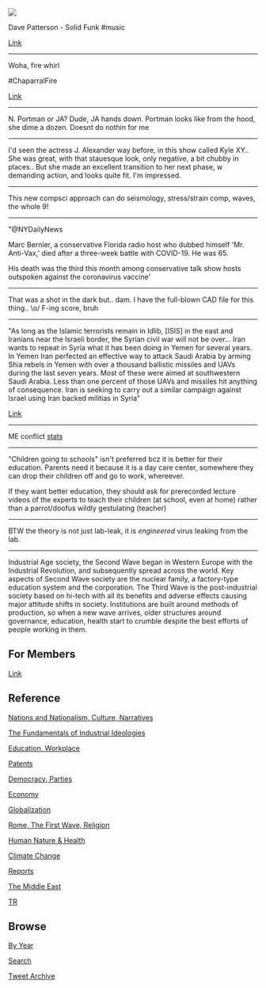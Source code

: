 <img src="https://drive.google.com/uc?export=view&id=1B2wf9R7AMH1d7Vw6e2mucLbIQ5NSjir7"/>

Dave Patterson - Solid Funk \#music

[Link](https://youtu.be/E4bCp-oZMLA)

---

Woha, fire whirl 

\#ChaparralFire

[Link](https://twitter.com/CALFIRERRU/status/1432012185543139332)

---

N. Portman or JA? Dude, JA hands down. Portman looks like from the
hood, she dime a dozen. Doesnt do nothin for me

---

I'd seen the actress J. Alexander way before, in this show called Kyle
XY..  She was great, with that stauesque look, only negative, a bit
chubby in places.. But she made an excellent transition to her next
phase, w demanding action, and looks quite fit. I'm impressed. 

---

This new compsci approach can do seismology, stress/strain comp,
waves, the whole 9!

---

"@NYDailyNews

Marc Bernier, a conservative Florida radio host who dubbed himself
'Mr. Anti-Vax,' died after a three-week battle with COVID-19. He was
65.

His death was the third this month among conservative talk show hosts
outspoken against the coronavirus vaccine'

---

That was a shot in the dark but.. dam. I have the full-blown CAD
file for this thing.. \o/ F-ing score, bruh

---

"As long as the Islamic terrorists remain in Idlib, [ISIS] in the east
and Iranians near the Israeli border, the Syrian civil war will not be
over... Iran wants to repeat in Syria what it has been doing in Yemen
for several years. In Yemen Iran perfected an effective way to attack
Saudi Arabia by arming Shia rebels in Yemen with over a thousand
ballistic missiles and UAVs during the last seven years. Most of these
were aimed at southwestern Saudi Arabia. Less than one percent of
those UAVs and missiles hit anything of consequence. Iran is seeking
to carry out a similar campaign against Israel using Iran backed
militias in Syria"

[Link](https://www.strategypage.com/qnd/syria/articles/20210825.aspx)

---

ME conflict [stats](../../2019/05/confstats.md#gdeltme)

---

"Children going to schools" isn't preferred bcz it is better for their
education. Parents need it because it is a day care center, somewhere
they can drop their children off and go to work, whereever.

If they want better education, they should ask for prerecorded lecture
videos of the experts to teach their children (at school, even at home)
rather than a parrot/doofus wildly gestulating (teacher)

---

BTW the theory is not just lab-leak, it is *engineered* virus leaking from the lab.

---

Industrial Age society, the Second Wave began in Western Europe with
the Industrial Revolution, and subsequently spread across the
world. Key aspects of Second Wave society are the nuclear family, a
factory-type education system and the corporation. The Third Wave is
the post-industrial society based on hi-tech with all its benefits and
adverse effects causing major attitude shifts in society. Institutions
are built around methods of production, so when a new wave arrives,
older structures around governance, education, health start to crumble
despite the best efforts of people working in them.

## For Members

[Link](https://thirdwave-members.herokuapp.com)

## Reference

[Nations and Nationalism, Culture, Narratives](/2013/02/nations-and-nationalism.md)

[The Fundamentals of Industrial Ideologies](/2011/04/fundamentals-of-industrial-ideologies.md)

[Education, Workplace](2017/09/education-workplace.md)

[Patents](/2018/09/patents.md)

[Democracy, Parties](/2016/11/democracy.md)

[Economy](/2018/05/economy.md)

[Globalization](/2018/09/globalization.md)

[Rome, The First Wave, Religion](/2017/12/rome.md)

[Human Nature & Health](/2020/07/human-nature.md)

[Climate Change](/2018/12/climate.md)

[Reports](/2019/05/reports.md)

[The Middle East](/2019/07/middleeast.md)

[TR](../tr)

## Browse

[By Year](years.md)

[Search](search.html)

[Tweet Archive](/tweets/README.md)


